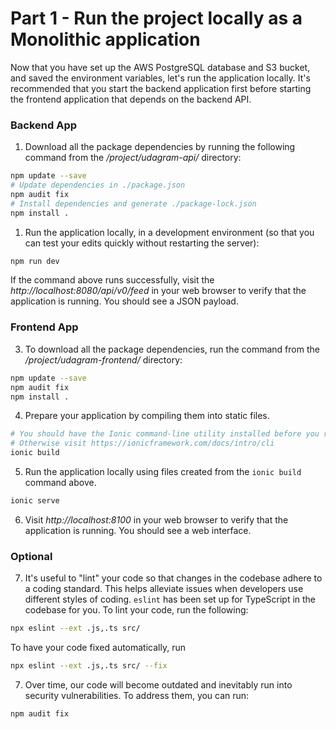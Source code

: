 # Part 1 - Run the project locally as a Monolithic application

Now that you have set up the AWS PostgreSQL database and S3 bucket, and saved the environment variables, let's run the application locally.  It's recommended that you start the backend application first before starting the frontend application that depends on the backend API.

### Backend App

1. Download all the package dependencies by running the following command from the */project/udagram-api/* directory:
```bash
npm update --save
# Update dependencies in ./package.json 
npm audit fix
# Install dependencies and generate ./package-lock.json
npm install .
```
1. Run the application locally, in a development environment (so that you can test your edits quickly without restarting the server):
```bash
npm run dev
```
If the command above runs successfully, visit the *http://localhost:8080/api/v0/feed* in your web browser to verify that the application is running. You should see a JSON payload. 


### Frontend App

3. To download all the package dependencies, run the command from the */project/udagram-frontend/* directory: 
```bash
npm update --save
npm audit fix
npm install .
```

4. Prepare your application by compiling them into static files. 
```bash
# You should have the Ionic command-line utility installed before you run the command below. 
# Otherwise visit https://ionicframework.com/docs/intro/cli
ionic build
```
5. Run the application locally using files created from the `ionic build` command above.
```bash
ionic serve
```
6. Visit *http://localhost:8100* in your web browser to verify that the application is running. You should see a web interface.

### Optional

7. It's useful to "lint" your code so that changes in the codebase adhere to a coding standard. This helps alleviate issues when developers use different styles of coding. `eslint` has been set up for TypeScript in the codebase for you. To lint your code, run the following:
```bash
npx eslint --ext .js,.ts src/
```
To have your code fixed automatically, run
```bash
npx eslint --ext .js,.ts src/ --fix
```
7. Over time, our code will become outdated and inevitably run into security vulnerabilities. To address them, you can run:
```bash
npm audit fix
```

